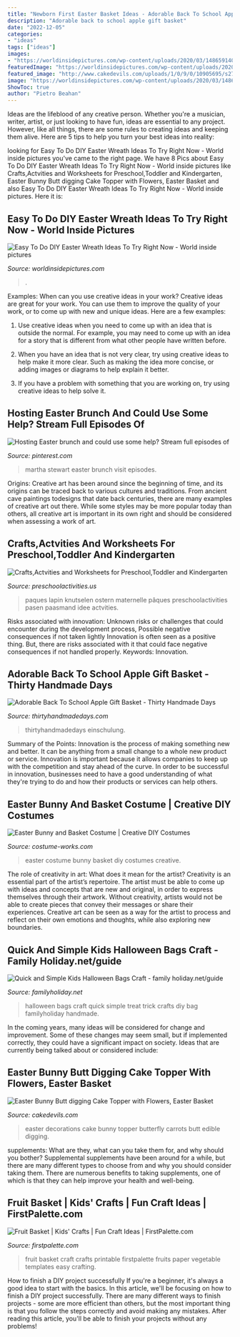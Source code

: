 ```yaml
---
title: "Newborn First Easter Basket Ideas - Adorable Back To School Apple Gift Basket"
description: "Adorable back to school apple gift basket"
date: "2022-12-05"
categories:
- "ideas"
tags: ["ideas"]
images:
- "https://worldinsidepictures.com/wp-content/uploads/2020/03/1486591406-easter-egg-wreath.jpg"
featuredImage: "https://worldinsidepictures.com/wp-content/uploads/2020/03/1486591406-easter-egg-wreath.jpg"
featured_image: "http://www.cakedevils.com/uploads/1/0/9/0/10905695/s275947749466006588_p3788_i5_w640.jpeg"
image: "https://worldinsidepictures.com/wp-content/uploads/2020/03/1486591406-easter-egg-wreath.jpg"
ShowToc: true
author: "Pietro Beahan"
---
```



Ideas are the lifeblood of any creative person. Whether you're a musician, writer, artist, or just looking to have fun, ideas are essential to any project. However, like all things, there are some rules to creating ideas and keeping them alive. Here are 5 tips to help you turn your best ideas into reality:

	

		
looking for Easy To Do DIY Easter Wreath Ideas To Try Right Now - World inside pictures you've came to the right page. We have 8 Pics about Easy To Do DIY Easter Wreath Ideas To Try Right Now - World inside pictures like Crafts,Actvities and Worksheets for Preschool,Toddler and Kindergarten, Easter Bunny Butt digging Cake Topper with Flowers, Easter Basket and also Easy To Do DIY Easter Wreath Ideas To Try Right Now - World inside pictures. Here it is:
		
    
## Easy To Do DIY Easter Wreath Ideas To Try Right Now - World Inside Pictures

<img loading=lazy src="https://worldinsidepictures.com/wp-content/uploads/2020/03/1486591406-easter-egg-wreath.jpg" onerror="this.onerror=null;this.src='https://tse1.mm.bing.net/th?id=OIP.ove6W6M2J8UfO4xQHxNjhAHaLH&amp;pid=15.1';" alt="Easy To Do DIY Easter Wreath Ideas To Try Right Now - World inside pictures">

_Source: worldinsidepictures.com_

>. 

	

Examples: When can you use creative ideas in your work?
Creative ideas are great for your work. You can use them to improve the quality of your work, or to come up with new and unique ideas. Here are a few examples:
1. Use creative ideas when you need to come up with an idea that is outside the normal. For example, you may need to come up with an idea for a story that is different from what other people have written before.

2. When you have an idea that is not very clear, try using creative ideas to help make it more clear. Such as making the idea more concise, or adding images or diagrams to help explain it better.

3. If you have a problem with something that you are working on, try using creative ideas to help solve it.

    
## Hosting Easter Brunch And Could Use Some Help? Stream Full Episodes Of

<img loading=lazy src="https://i.pinimg.com/736x/27/62/07/276207297196b4219179d8fa6e9b83f2.jpg" onerror="this.onerror=null;this.src='https://tse4.mm.bing.net/th?id=OIP.dVa1rUKgtCOtyiPxqV345AHaMB&amp;pid=15.1';" alt="Hosting Easter brunch and could use some help? Stream full episodes of">

_Source: pinterest.com_

>martha stewart easter brunch visit episodes. 

	

Origins:
Creative art has been around since the beginning of time, and its origins can be traced back to various cultures and traditions. From ancient cave paintings todesigns that date back centuries, there are many examples of creative art out there. While some styles may be more popular today than others, all creative art is important in its own right and should be considered when assessing a work of art.

    
## Crafts,Actvities And Worksheets For Preschool,Toddler And Kindergarten

<img loading=lazy src="https://www.preschoolactivities.us/wp-content/uploads/2015/03/easter-bunny-basket-craft-idea-for-kids-4.jpg" onerror="this.onerror=null;this.src='https://tse2.mm.bing.net/th?id=OIP._NKhslcUBfGcB63Y7yHp7gHaHD&amp;pid=15.1';" alt="Crafts,Actvities and Worksheets for Preschool,Toddler and Kindergarten">

_Source: preschoolactivities.us_

>paques lapin knutselen ostern maternelle pâques preschoolactivities pasen paasmand idee actvities. 

	

Risks associated with innovation: Unknown risks or challenges that could encounter during the development process, Possible negative consequences if not taken lightly
Innovation is often seen as a positive thing. But, there are risks associated with it that could face negative consequences if not handled properly. Keywords: Innovation.

    
## Adorable Back To School Apple Gift Basket - Thirty Handmade Days

<img loading=lazy src="https://www.thirtyhandmadedays.com/wp-content/uploads/2016/08/APPLEBASKET_1.jpg" onerror="this.onerror=null;this.src='https://tse1.mm.bing.net/th?id=OIP.5yTNoa7JEP-7dnN9EbvHjgHaLH&amp;pid=15.1';" alt="Adorable Back To School Apple Gift Basket - Thirty Handmade Days">

_Source: thirtyhandmadedays.com_

>thirtyhandmadedays einschulung. 

	

Summary of the Points:
Innovation is the process of making something new and better. It can be anything from a small change to a whole new product or service. Innovation is important because it allows companies to keep up with the competition and stay ahead of the curve. In order to be successful in innovation, businesses need to have a good understanding of what they're trying to do and how their products or services can help others.

    
## Easter Bunny And Basket Costume | Creative DIY Costumes

<img loading=lazy src="https://photos.costume-works.com/full/easter_bunny_and_basket.jpg" onerror="this.onerror=null;this.src='https://tse2.mm.bing.net/th?id=OIP.73es59Ku9sYh2nd8_Xg_RwHaKy&amp;pid=15.1';" alt="Easter Bunny and Basket Costume | Creative DIY Costumes">

_Source: costume-works.com_

>easter costume bunny basket diy costumes creative. 

	

The role of creativity in art: What does it mean for the artist?
Creativity is an essential part of the artist’s repertoire. The artist must be able to come up with ideas and concepts that are new and original, in order to express themselves through their artwork. Without creativity, artists would not be able to create pieces that convey their messages or share their experiences. Creative art can be seen as a way for the artist to process and reflect on their own emotions and thoughts, while also exploring new boundaries.

    
## Quick And Simple Kids Halloween Bags Craft - Family Holiday.net/guide

<img loading=lazy src="http://www.familyholiday.net/wp-content/uploads/2012/09/Quick_-and-_simple_-Kids_-Halloween_-Bags-_Craft__28.jpg" onerror="this.onerror=null;this.src='https://tse4.mm.bing.net/th?id=OIP.2AE3Ec3SIwTZYYZfgKnFDAHaK9&amp;pid=15.1';" alt="Quick and Simple Kids Halloween Bags Craft - family holiday.net/guide">

_Source: familyholiday.net_

>halloween bags craft quick simple treat trick crafts diy bag familyholiday handmade. 

	

In the coming years, many ideas will be considered for change and improvement. Some of these changes may seem small, but if implemented correctly, they could have a significant impact on society. Ideas that are currently being talked about or considered include: 

    
## Easter Bunny Butt Digging Cake Topper With Flowers, Easter Basket

<img loading=lazy src="http://www.cakedevils.com/uploads/1/0/9/0/10905695/s275947749466006588_p3788_i5_w640.jpeg" onerror="this.onerror=null;this.src='https://tse1.mm.bing.net/th?id=OIP.Akd0uqVnpdRWQdbykBVLNQHaIa&amp;pid=15.1';" alt="Easter Bunny Butt digging Cake Topper with Flowers, Easter Basket">

_Source: cakedevils.com_

>easter decorations cake bunny topper butterfly carrots butt edible digging. 

	

supplements: What are they, what can you take them for, and why should you bother?
Supplemental supplements have been around for a while, but there are many different types to choose from and why you should consider taking them. There are numerous benefits to taking supplements, one of which is that they can help improve your health and well-being.

    
## Fruit Basket | Kids&#039; Crafts | Fun Craft Ideas | FirstPalette.com

<img loading=lazy src="https://www.firstpalette.com/images/craft-mainpic-square/fruitbasket-main3.jpg" onerror="this.onerror=null;this.src='https://tse1.mm.bing.net/th?id=OIP.TU6eN5e2PmM2KhhhQxoCOQHaHa&amp;pid=15.1';" alt="Fruit Basket | Kids&#039; Crafts | Fun Craft Ideas | FirstPalette.com">

_Source: firstpalette.com_

>fruit basket craft crafts printable firstpalette fruits paper vegetable templates easy crafting. 

	

How to finish a DIY project successfully
If you're a beginner, it's always a good idea to start with the basics. In this article, we'll be focusing on how to finish a DIY project successfully. There are many different ways to finish projects - some are more efficient than others, but the most important thing is that you follow the steps correctly and avoid making any mistakes. After reading this article, you'll be able to finish your projects without any problems!

